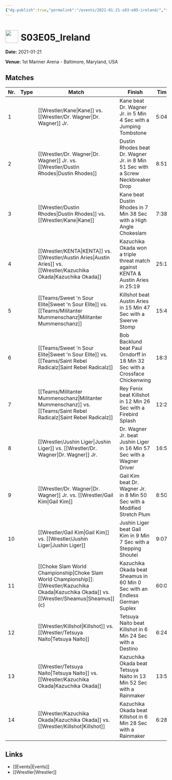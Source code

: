 ```yaml
---
{"dg-publish":true,"permalink":"/events/2021-01-21-s03-e05-ireland/","title":"S03E05_Ireland","noteIcon":""}
---
```



# <img src="https://github.com/CptSpaulding1980/choke-slam-wrestling/releases/download/images/ChokeSlam.png" width="40" style="vertical-align:bottom; margin-right:8px;">**S03E05_Ireland**

**Date:** 2021-01-21

**Venue:** 1st Mariner Arena - Baltimore, Maryland, USA

## Matches

| Nr. | Type | Match | Finish | Time | Rating | Score |
|-----|------|-------|--------|------|--------|-------|
| 1 |  | [[Wrestler/Kane\|Kane]] vs. [[Wrestler/Dr. Wagner\|Dr. Wagner]] Jr. | Kane beat Dr. Wagner Jr. in 5 Min 4 Sec with a Jumping Tombstone | 5:04 | ★★ | 62 |
| 2 |  | [[Wrestler/Dr. Wagner\|Dr. Wagner]] Jr. vs. [[Wrestler/Dustin Rhodes\|Dustin Rhodes]] | Dustin Rhodes beat Dr. Wagner Jr. in 8 Min 51 Sec with a Screw Neckbreaker Drop | 8:51 | ★★★1/2 | 79 |
| 3 |  | [[Wrestler/Dustin Rhodes\|Dustin Rhodes]] vs. [[Wrestler/Kane\|Kane]] | Kane beat Dustin Rhodes in 7 Min 38 Sec with a High Angle Chokeslam | 7:38 | ★★★1/2 | 77 |
| 4 |  | [[Wrestler/KENTA\|KENTA]] vs. [[Wrestler/Austin Aries\|Austin Aries]] vs. [[Wrestler/Kazuchika Okada\|Kazuchika Okada]] | Kazuchika Okada won a triple threat match against KENTA & Austin Aries in  25:19 | 25:19 | ★★★★★ | 101 |
| 5 |  | [[Teams/Sweet 'n Sour Elite\|Sweet 'n Sour Elite]] vs. [[Teams/Militanter Mummenschanz\|Militanter Mummenschanz]] | Killshot   beat Austin Aries in 15 Min 47 Sec with a Swerve Stomp | 15:47 | ★★★★ | 86 |
| 6 |  | [[Teams/Sweet 'n Sour Elite\|Sweet 'n Sour Elite]] vs. [[Teams/Saint Rebel Radicalz\|Saint Rebel Radicalz]] | Bob Backlund beat Paul Orndorff in 18 Min 32 Sec with a Crossface Chickenwing | 18:32 | ★★★★1/4 | 91 |
| 7 |  | [[Teams/Militanter Mummenschanz\|Militanter Mummenschanz]] vs. [[Teams/Saint Rebel Radicalz\|Saint Rebel Radicalz]] | Rey Fenix beat Killshot   in 12 Min 26 Sec with a Firebird Splash | 12:26 | ★★★★ | 87 |
| 8 |  | [[Wrestler/Jushin Liger\|Jushin Liger]] vs. [[Wrestler/Dr. Wagner\|Dr. Wagner]] Jr. | Dr. Wagner Jr. beat Jushin Liger in 16 Min 57 Sec with a Wagner Driver | 16:57 | ★★★★3/4 | 98 |
| 9 |  | [[Wrestler/Dr. Wagner\|Dr. Wagner]] Jr. vs. [[Wrestler/Gail Kim\|Gail Kim]] | Gail Kim beat Dr. Wagner Jr. in 8 Min 50 Sec with a Modified Stretch Plum | 8:50 | ★★★ | 70 |
| 10 |  | [[Wrestler/Gail Kim\|Gail Kim]] vs. [[Wrestler/Jushin Liger\|Jushin Liger]] | Jushin Liger beat Gail Kim in 9 Min 7 Sec with a Stepping Shoutei | 9:07 | ★★★★ | 85 |
| 11 |  | [[Choke Slam World Championship\|Choke Slam World Championship]]: [[Wrestler/Kazuchika Okada\|Kazuchika Okada]] vs. [[Wrestler/Sheamus\|Sheamus]] (c) | Kazuchika Okada beat Sheamus  in 60 Min 0 Sec with an Endless German Suplex | 60:00 | ★★★★★ | 100 |
| 12 |  | [[Wrestler/Killshot\|Killshot]]   vs. [[Wrestler/Tetsuya Naito\|Tetsuya Naito]] | Tetsuya Naito beat Killshot   in 6 Min 24 Sec with a Destino | 6:24 | ★★ | 60 |
| 13 |  | [[Wrestler/Tetsuya Naito\|Tetsuya Naito]] vs. [[Wrestler/Kazuchika Okada\|Kazuchika Okada]] | Kazuchika Okada beat Tetsuya Naito in 13 Min 52 Sec with a Rainmaker | 13:52 | ★★★★ | 84 |
| 14 |  | [[Wrestler/Kazuchika Okada\|Kazuchika Okada]] vs. [[Wrestler/Killshot\|Killshot]]   | Kazuchika Okada beat Killshot   in 6 Min 28 Sec with a Rainmaker | 6:28 | ★★1/2 | 65 |

## Links
- [[Events\|Events]]
- [[Wrestler\|Wrestler]]
